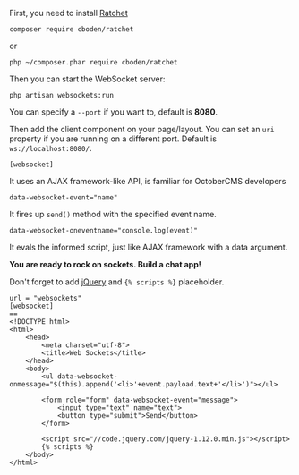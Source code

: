 First, you need to install [Ratchet](http://socketo.me/)

~~~
composer require cboden/ratchet
~~~
or
~~~
php ~/composer.phar require cboden/ratchet
~~~

Then you can start the WebSocket server:

~~~
php artisan websockets:run
~~~


You can specify a `--port` if you want to, default is **8080**.

Then add the client component on your page/layout. You can set an `uri` property if you are running on a different port. Default is `ws://localhost:8080/`.

~~~
[websocket]
~~~

It uses an AJAX framework-like API, is familiar for OctoberCMS developers

~~~
data-websocket-event="name"
~~~
It fires up `send()` method with the specified event name.

~~~
data-websocket-oneventname="console.log(event)"
~~~
It evals the informed script, just like AJAX framework with a data argument.

**You are ready to rock on sockets. Build a chat app!**

Don't forget to add [jQuery](http://jquery.com/) and `{% scripts %}` placeholder.

    url = "websockets"
    [websocket]
    ==
    <!DOCTYPE html>
    <html>
        <head>
            <meta charset="utf-8">
            <title>Web Sockets</title>
        </head>
        <body>
            <ul data-websocket-onmessage="$(this).append('<li>'+event.payload.text+'</li>')"></ul>

            <form role="form" data-websocket-event="message">
                <input type="text" name="text">
                <button type="submit">Send</button>
            </form>

            <script src="//code.jquery.com/jquery-1.12.0.min.js"></script>
            {% scripts %}
        </body>
    </html>
